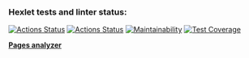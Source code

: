 ### Hexlet tests and linter status:
[![Actions Status](https://github.com/NikolayZemelko/python-project-83/workflows/hexlet-check/badge.svg)](https://github.com/NikolayZemelko/python-project-83/actions)
[![Actions Status](https://github.com/NikolayZemelko/python-project-83/workflows/main-check/badge.svg)](https://github.com/NikolayZemelko/python-project-83/actions)
[![Maintainability](https://api.codeclimate.com/v1/badges/594e0c67d9bc329208a4/maintainability)](https://codeclimate.com/github/NikolayZemelko/python-project-83/maintainability)
[![Test Coverage](https://api.codeclimate.com/v1/badges/594e0c67d9bc329208a4/test_coverage)](https://codeclimate.com/github/NikolayZemelko/python-project-83/test_coverage)

**[Pages analyzer](https://python-project-83-production-7eef.up.railway.app/)**